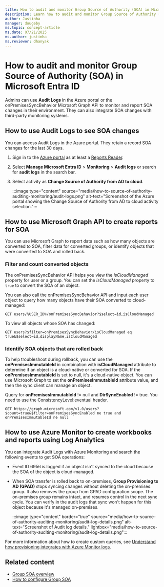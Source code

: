 ```yaml
---
title: How to audit and monitor Group Source of Authority (SOA) in Microsoft Entra ID
description: Learn how to audit and monitor Group Source of Authority (SOA) in Microsoft Entra ID.
author: Justinha
manager: dougeby
ms.topic: concept-article
ms.date: 07/21/2025
ms.author: justinha
ms.reviewer: dhanyak
---
```


# How to audit and monitor Group Source of Authority (SOA) in Microsoft Entra ID

Admins can use **Audit Logs** in the Azure portal or the onPremisesSyncBehavior Microsoft Graph API to monitor and report SOA changes in their environment. They can also integrate SOA changes with third-party monitoring systems.

## How to use Audit Logs to see SOA changes  

You can access Audit Logs in the Azure portal. They retain a record SOA changes for the last 30 days. 

1. Sign in to the [Azure portal](https://portal.azure.com) as at least a [Reports Reader](/entra/identity/role-based-access-control/permissions-reference#cloud-application-administrator). 

1. Select **Manage Microsoft Entra ID** > **Monitoring** > **Audit logs** or search for **audit logs** in the search bar.

1. Select activity as **Change Source of Authority from AD to cloud**.

   :::image type="content" source="media/how-to-source-of-authority-auditing-monitoring/audit-logs.png" alt-text="Screenshot of the Azure portal showing the Change Source of Authority from AD to cloud activity selection.":::

## How to use Microsoft Graph API to create reports for SOA 

You can use Microsoft Graph to report data such as how many objects are converted to SOA, filter data for converted groups, or identify objects that were converted to SOA and rolled back. 

### Filter and count converted objects

The onPremisesSyncBehavior API helps you view the *isCloudManaged* property for user or a group. You can set the *isCloudManaged* property to `true` to convert the SOA of an object. 

You can also call the onPremisesSyncBehavior API and input each user object to query how many objects have their SOA converted to cloud-managed:

```https
GET users/%USER_ID%/onPremisesSyncBehavior?$select=id,isCloudManaged
```

To view all objects whose SOA has changed:

```https
GET users?$filter=onPremisesSyncBehavior/isCloudManaged eq true&$select=id,displayName,isCloudManaged
```

<!---NL2MSGraph is a new platform that allows customers to use Security Co-Pilot to get answers using MSGraph calls. We can simplify customer experience by adding this filter at "all users" level
Given SOA feature has no UX, this enables the ability to view bulk SOA changes after it's made.--->


### Identify SOA objects that are rolled back 

To help troubleshoot during rollback, you can use the **onPremisesImmutableId** in combination with **isCloudManaged** attribute to determine if an object is a cloud-native or converted for SOA. If the **onPremisesImmutableId** is set to null, it's a cloud-native object. You can use Microsoft Graph to set the **onPremisesImmutableId** attribute value, and then the sync client can manage an object.

Query for **onPremisesImmutableId** != null and **DirSyncEnabled** != true. You need to use the ConsistencyLevel:eventual header.

```https
GET https://graph.microsoft.com/v1.0/users?$count=true&$filter=onPremisesSyncEnabled ne true and onPremisesImmutableId ne null
```

## How to use Azure Monitor to create workbooks and reports using Log Analytics 

You can integrate Audit Logs with Azure Monitoring and search the following events to get SOA operations:

- Event ID 6956 is logged if an object isn't synced to the cloud because the SOA of the object is cloud-managed.

- When SOA transfer is rolled back to on-premises, **Group Provisioning to AD (GPAD)** stops syncing changes without deleting the on-premises group. It also removes the group from GPAD configuration scope. The on-premises group remains intact, and resumes control in the next sync cycle. You can verify in the audit logs that sync won't happen for this object because it's managed on-premises. 

  :::image type="content" border="true" source="media/how-to-source-of-authority-auditing-monitoring/audit-log-details.png" alt-text="Screenshot of Audit log details." lightbox="media/how-to-source-of-authority-auditing-monitoring/audit-log-details.png":::

For more information about how to create custom queries, see [Understand how provisioning integrates with Azure Monitor logs](/entra/identity/app-provisioning/application-provisioning-log-analytics).

## Related content

- [Group SOA overview](concept-source-of-authority-overview.md)
- [How to configure Group SOA](how-to-group-source-of-authority-configure.md)
